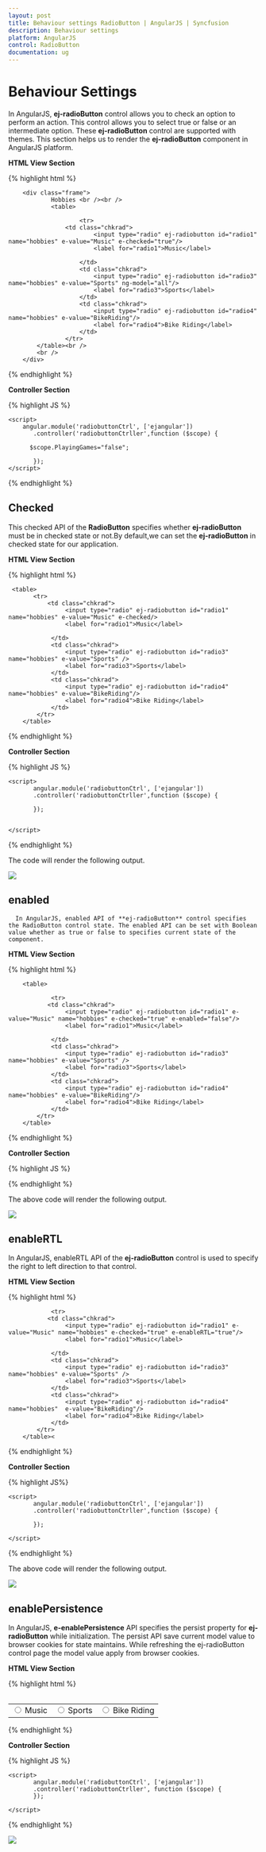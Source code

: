 ```yaml
---
layout: post
title: Behaviour settings RadioButton | AngularJS | Syncfusion
description: Behaviour settings
platform: AngularJS
control: RadioButton
documentation: ug
---
```


# Behaviour Settings

In AngularJS, **ej-radioButton** control allows you to check an option to perform an action. This control allows you to select true or false or an intermediate option. These **ej-radioButton** control are supported with themes.
This section helps us to render the **ej-radioButton** component in AngularJS platform.

**HTML View Section**

{% highlight html %}

        <div class="frame">
                Hobbies <br /><br />
                <table>

                        <tr>
                    <td class="chkrad">
                            <input type="radio" ej-radiobutton id="radio1" name="hobbies" e-value="Music" e-checked="true"/>
                            <label for="radio1">Music</label>
                        
                        </td>
                        <td class="chkrad">
                            <input type="radio" ej-radiobutton id="radio3" name="hobbies" e-value="Sports" ng-model="all"/>
                            <label for="radio3">Sports</label>
                        </td>
                        <td class="chkrad">
                            <input type="radio" ej-radiobutton id="radio4" name="hobbies" e-value="BikeRiding"/>
                            <label for="radio4">Bike Riding</label>
                        </td>
                    </tr>
            </table><br />
            <br />
        </div>


{% endhighlight %} 

**Controller Section**

{% highlight JS %} 

    <script>
        angular.module('radiobuttonCtrl', ['ejangular'])
           .controller('radiobuttonCtrller',function ($scope) {
         
          $scope.PlayingGames="false";
          
           });     
    </script>


{% endhighlight %} 

## Checked	

This checked API of the **RadioButton** specifies whether **ej-radioButton** must be in checked state or not.By default,we can set the **ej-radioButton** in checked state for our application.

**HTML View Section**

{% highlight html %}

        
     <table>
           <tr>
               <td class="chkrad">
                    <input type="radio" ej-radiobutton id="radio1" name="hobbies" e-value="Music" e-checked/>
                    <label for="radio1">Music</label>
                
                </td>
                <td class="chkrad">
                    <input type="radio" ej-radiobutton id="radio3" name="hobbies" e-value="Sports" />
                    <label for="radio3">Sports</label>
                </td>
                <td class="chkrad">
                    <input type="radio" ej-radiobutton id="radio4" name="hobbies" e-value="BikeRiding"/>
                    <label for="radio4">Bike Riding</label>
                </td>
            </tr>
        </table>



{% endhighlight %} 

**Controller Section**

{% highlight JS %}

    <script>
           angular.module('radiobuttonCtrl', ['ejangular'])
           .controller('radiobuttonCtrller',function ($scope) {
      
           });     
    
            
    </script>

{% endhighlight %} 

The code will render the following output.

![](Behaviour_settings_images/radio1.png) 

## enabled

      In AngularJS, enabled API of **ej-radioButton** control specifies the RadioButton control state. The enabled API can be set with Boolean value whether as true or false to specifies current state of the component.

**HTML View Section**

{% highlight html %}

        <table>

                <tr>
               <td class="chkrad">
                    <input type="radio" ej-radiobutton id="radio1" e-value="Music" name="hobbies" e-checked="true" e-enabled="false"/>
                    <label for="radio1">Music</label>
                
                </td>
                <td class="chkrad">
                    <input type="radio" ej-radiobutton id="radio3" name="hobbies" e-value="Sports" />
                    <label for="radio3">Sports</label>
                </td>
                <td class="chkrad">
                    <input type="radio" ej-radiobutton id="radio4" name="hobbies" e-value="BikeRiding"/>
                    <label for="radio4">Bike Riding</label>
                </td>
            </tr>
        </table>


{% endhighlight %} 

**Controller Section**

{% highlight JS %}

   <script>
               angular.module('radiobuttonCtrl', ['ejangular'])
           .controller('radiobuttonCtrller',function ($scope) {
         
           });     
  
    </script>


{% endhighlight %} 

The above code will render the following output.

![](Behaviour_settings_images/radio1.png) 

## enableRTL

In AngularJS, enableRTL API of the **ej-radioButton** control is used to specify the right to left direction to that control.

**HTML View Section**

{% highlight html %}
  
  <table>

                <tr>
               <td class="chkrad">
                    <input type="radio" ej-radiobutton id="radio1" e-value="Music" name="hobbies" e-checked="true" e-enableRTL="true"/>
                    <label for="radio1">Music</label>
                
                </td>
                <td class="chkrad">
                    <input type="radio" ej-radiobutton id="radio3" name="hobbies" e-value="Sports" />
                    <label for="radio3">Sports</label>
                </td>
                <td class="chkrad">
                    <input type="radio" ej-radiobutton id="radio4" name="hobbies"  e-value="BikeRiding"/>
                    <label for="radio4">Bike Riding</label>
                </td>
            </tr>
        </table><



{% endhighlight %}

**Controller Section**

{% highlight JS%}

    <script>
           angular.module('radiobuttonCtrl', ['ejangular'])
           .controller('radiobuttonCtrller',function ($scope) {
          
           });     

    </script>

{% endhighlight %}

The above code will render the following output.

![](Behaviour_settings_images/radio1.png) 

## enablePersistence

In AngularJS, **e-enablePersistence** API specifies the persist property for **ej-radioButton** while initialization. The persist API save current model value to browser cookies for state maintains. While refreshing the ej-radioButton control page the model value apply from browser cookies.

**HTML View Section**

{% highlight html %}

   <table>
            <tr>
                <td class="chkrad">
                    <input type="radio" ej-radiobutton id="radio1" e-value="Music" name="hobbies" e-enablepersistence="true" />
                    <label for="radio1">Music</label>
                </td>
                <td class="chkrad">
                    <input type="radio" ej-radiobutton id="radiobutton3" e-value="Sports" name="hobbies" e-enablepersistence="true"/>
                    <label for="radiobutton3">Sports</label>
                </td>
                <td class="chkrad">
                    <input type="radio" ej-radiobutton id="radiobutton4" e-value="BikeRiding" name="hobbies" e-enablepersistence="true"/>
                    <label for="radiobutton4">Bike Riding</label>
                </td>
            </tr>
        </table>


{% endhighlight %}

**Controller Section**

{% highlight JS %}

    <script>
           angular.module('radiobuttonCtrl', ['ejangular'])
           .controller('radiobuttonCtrller', function ($scope) {
           });
 
    </script>


{% endhighlight %}

![](Behaviour_settings_images/radio3.png) 